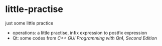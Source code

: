 # little-practise
just some little practice

- operations: a little practise, infix expression to postfix expression
- Qt: some codes from *C++ GUI Programming with Qt4, Second Edition*
